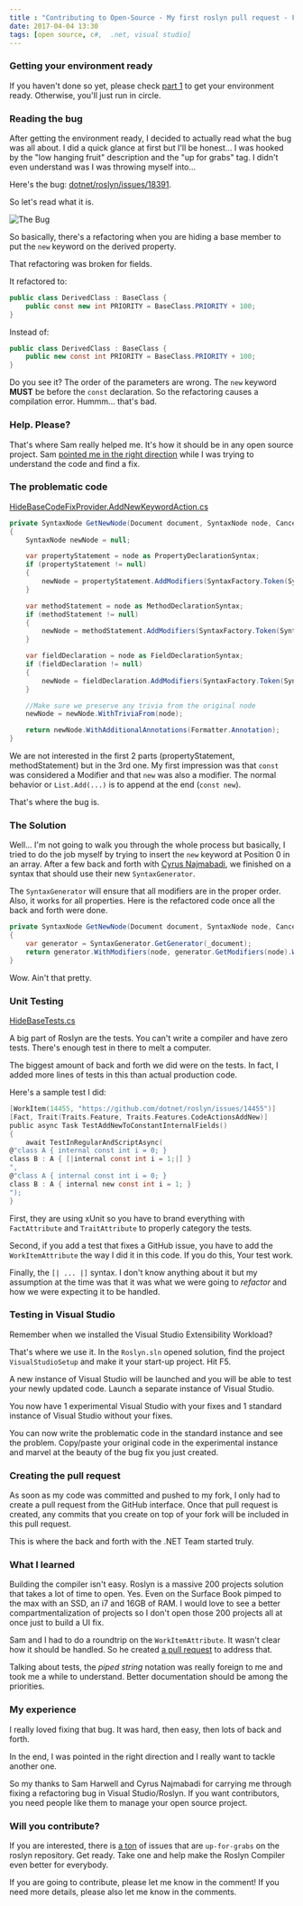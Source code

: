 ```yaml
---
title : "Contributing to Open-Source - My first roslyn pull request - Fixing the bug"
date: 2017-04-04 13:30
tags: [open source, c#,  .net, visual studio]
---
```


### Getting your environment ready

If you haven't done so yet, please check [part 1](/post/contributing-to-open-source-my-first-roslyn-pull-request-getting-the-environment-ready/) to get your environment ready. Otherwise, you'll just run in circle.

### Reading the bug

After getting the environment ready, I decided to actually read what the bug was all about. I did a quick glance at first but I'll be honest... I was hooked by  the "low hanging fruit" description and the "up for grabs" tag. I didn't even understand was I was throwing myself into...

Here's the bug: [dotnet/roslyn/issues/18391](https://github.com/dotnet/roslyn/issues/18391).

So let's read what it is.

![The Bug](/posts/files/first-roslyn-pr/the-bug-part-1.png)

So basically, there's a refactoring when you are hiding a base member to put the `new` keyword on the derived property.

That refactoring was broken for fields.

It refactored to:
```csharp
public class DerivedClass : BaseClass {
    public const new int PRIORITY = BaseClass.PRIORITY + 100;
}
```

Instead of:
```csharp
public class DerivedClass : BaseClass {
    public new const int PRIORITY = BaseClass.PRIORITY + 100;
}
```

Do you see it? The order of the parameters are wrong. The `new` keyword **MUST** be before the `const` declaration. So the refactoring causes a compilation error. Hummm... that's bad.

### Help. Please?

That's where Sam really helped me. It's how it should be in any open source project. Sam [pointed me in the right direction](https://github.com/dotnet/roslyn/issues/18391#issuecomment-291164250) while I was trying to understand the code and find a fix.

### The problematic code

[HideBaseCodeFixProvider.AddNewKeywordAction.cs](https://github.com/MaximRouiller/roslyn/blob/2594c27aa91fa73c44ecefd7cd23552169857c9d/src/Features/CSharp/Portable/CodeFixes/HideBase/HideBaseCodeFixProvider.AddNewKeywordAction.cs)

```csharp
private SyntaxNode GetNewNode(Document document, SyntaxNode node, CancellationToken cancellationToken)
{
    SyntaxNode newNode = null;

    var propertyStatement = node as PropertyDeclarationSyntax;
    if (propertyStatement != null)
    {
        newNode = propertyStatement.AddModifiers(SyntaxFactory.Token(SyntaxKind.NewKeyword)) as SyntaxNode;
    }

    var methodStatement = node as MethodDeclarationSyntax;
    if (methodStatement != null)
    {
        newNode = methodStatement.AddModifiers(SyntaxFactory.Token(SyntaxKind.NewKeyword));
    }

    var fieldDeclaration = node as FieldDeclarationSyntax;
    if (fieldDeclaration != null)
    {
        newNode = fieldDeclaration.AddModifiers(SyntaxFactory.Token(SyntaxKind.NewKeyword));
    }

    //Make sure we preserve any trivia from the original node
    newNode = newNode.WithTriviaFrom(node);

    return newNode.WithAdditionalAnnotations(Formatter.Annotation);
}
```

We are not interested in the first 2 parts (propertyStatement, methodStatement) but in the 3rd one. My first impression was that `const` was considered a Modifier and that `new` was also a modifier. The normal behavior or `List.Add(...)` is to append at the end (`const new`).

That's where the bug is.

### The Solution

Well... I'm not going to walk you through the whole process but basically, I tried to do the job myself by trying to insert the `new` keyword at Position 0 in an array. After a few back and forth with [Cyrus Najmabadi](https://github.com/CyrusNajmabadi), we finished on a syntax that should use their new `SyntaxGenerator`.

The `SyntaxGenerator` will ensure that all modifiers are in the proper order. Also, it works for all properties. Here is the refactored code once all the back and forth were done.

```csharp
private SyntaxNode GetNewNode(Document document, SyntaxNode node, CancellationToken cancellationToken)
{
    var generator = SyntaxGenerator.GetGenerator(_document);
    return generator.WithModifiers(node, generator.GetModifiers(node).WithIsNew(true));
}
```

Wow. Ain't that pretty.

### Unit Testing

[HideBaseTests.cs](https://github.com/MaximRouiller/roslyn/blob/b16c100bde7e4408dfae3961d139a7309221dcf4/src/EditorFeatures/CSharpTest/Diagnostics/HideBase/HideBaseTests.cs)

A big part of Roslyn are the tests. You can't write a compiler and have zero tests. There's enough test in there to melt a computer.

The biggest amount of back and forth we did were on the tests. In fact, I added more lines of tests in this than actual production code.

Here's a sample test I did:

```c
[WorkItem(14455, "https://github.com/dotnet/roslyn/issues/14455")]
[Fact, Trait(Traits.Feature, Traits.Features.CodeActionsAddNew)]
public async Task TestAddNewToConstantInternalFields()
{
    await TestInRegularAndScriptAsync(
@"class A { internal const int i = 0; }
class B : A { [|internal const int i = 1;|] }
",
@"class A { internal const int i = 0; }
class B : A { internal new const int i = 1; }
");
}

```

First, they are using xUnit so you have to brand everything with `FactAttribute` and `TraitAttribute` to properly category the tests.

Second, if you add a test that fixes a GitHub issue, you have to add the `WorkItemAttribute` the way I did it in this code. If you do this, Your test work.

Finally, the `[| ... |]` syntax. I don't know anything about it but my assumption at the time was that it was what we were going to *refactor* and how we were expecting it to be handled.

### Testing in Visual Studio

Remember when we installed the Visual Studio Extensibility Workload?

That's where we use it. In the `Roslyn.sln` opened solution, find the project `VisualStudioSetup` and make it your start-up project. Hit F5.

A new instance of Visual Studio will be launched and you will be able to test your newly updated code. Launch a separate instance of Visual Studio.

You now have 1 experimental Visual Studio with your fixes and 1 standard instance of Visual Studio without your fixes.

You can now write the problematic code in the standard instance and see the problem. Copy/paste your original code in the experimental instance and marvel at the beauty of the bug fix you just created.

### Creating the pull request

As soon as my code was committed and pushed to my fork, I only had to create a pull request from the GitHub interface. Once that pull request is created, any commits that you create on top of your fork will be included in this pull request.

This is where the back and forth with the .NET Team started truly.

### What I learned

Building the compiler isn't easy. Roslyn is a massive 200 projects solution that takes a lot of time to open. Yes. Even on the Surface Book pimped to the max with an SSD, an i7 and 16GB of RAM. I would love to see a better compartmentalization of projects so I don't open those 200 projects all at once just to build a UI fix.

Sam and I had to do a roundtrip on the `WorkItemAttribute`. It wasn't clear how it should be handled. So he created [a pull request](https://github.com/dotnet/roslyn/pull/18403) to address that.

Talking about tests, the *piped string* notation was really foreign to me and took me a while to understand. Better documentation should be among the priorities.

### My experience

I really loved fixing that bug. It was hard, then easy, then lots of back and forth.

In the end, I was pointed in the right direction and I really want to tackle another one.

So my thanks to Sam Harwell and Cyrus Najmabadi for carrying me through fixing a refactoring bug in Visual Studio/Roslyn. If you want contributors, you need people like them to manage your open source project.

### Will you contribute?

If you are interested, there is [a ton](https://github.com/dotnet/roslyn/issues?q=is%3Aopen+is%3Aissue+label%3Aup-for-grabs) of issues that are `up-for-grabs` on the roslyn repository. Get ready. Take one and help make the Roslyn Compiler even better for everybody.

If you are going to contribute, please let me know in the comment! If you need more details, please also let me know in the comments.
